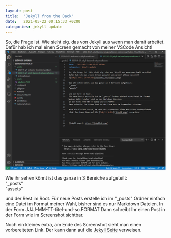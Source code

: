 ```yaml
---
layout: post
title:  "Jekyll from the Back"
date:   2021-05-22 00:15:33 +0200
categories: jekyll update
---
```

So, die Frage ist. Wie sieht eig. das von Jekyll aus wenn man damit arbeitet. 
Dafür hab ich mal einen Screen gemacht von meiner VSCode Ansicht!  
![Jekyll Post in VSCode](/assets/jekyllpost.PNG)

Wie ihr sehen könnt ist das ganze in 3 Bereiche aufgeteilt:  
"_posts"  
"assets"  

und der Rest im Root. 
Für neue Posts erstelle ich im "_posts" Ordner einfach eine Datei im Format meiner Wahl, bisher sind es nur Markdown Dateien. 
In der Form JJJJ-MM-TT-titel-und-so.FORMAT 
Dann schreibt Ihr einen Post in der Form wie im Screenshot sichtbar.

Noch ein kleines extra, am Ende des Screenshot sieht man einen vorbereiteten Link. Der kann dann auf die [Jekyll Seite][jekyll-page] verweisen.



[jekyll-page]: https://jekyllrb.com/
